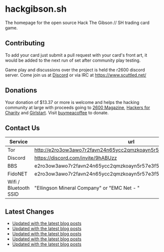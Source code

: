 # hackgibson.sh
The homepage for the open source Hack The Gibson // SH trading card game.


## Contributing

To add your card just submit a pull request with your card's front art, it would be added to the next run of set after community play testing.

Game play and discussions over the project is held the r2600 discord server. Come join us at [Discord](https://discord.com/invite/9hABUzz) or via IRC at https://www.scuttled.net/


## Donations

Your donation of $13.37 or more is welcome and helps the hacking community at large with proceeds going to [2600 Magazine](https://2600.com/), [Hackers for Charity](https://hackersforcharity.org) and [Girlstart](https://girlstart.org).  Visit [buymeacoffee](https://www.buymeacoffee.com/hackgibson.sh) to donate.


## Contact Us

Service | url
-|-
Tor | http://e2ro3ow3awo7r2favn24n65ycc2qmzkoayn5r57e3f56nvjwdcgg32ad.onion
Discord | https://discord.com/invite/9hABUzz
BBS | e2ro3ow3awo7r2favn24n65ycc2qmzkoayn5r57e3f56nvjwdcgg32ad.onion:23
FidoNET | e2ro3ow3awo7r2favn24n65ycc2qmzkoayn5r57e3f56nvjwdcgg32ad.onion:24554
Wifi / Bluetooth SSID | "Ellingson Mineral Company" or "EMC Net - <fidonet address>"

## Latest Changes
<!-- BLOG-POST-LIST:START -->
- [Updated with the latest blog posts](https://github.com/DFW2600/hackgibson.sh/commit/c11e1da36d0efe3ac7511661a4014f7d8dafd7a3)
- [Updated with the latest blog posts](https://github.com/DFW2600/hackgibson.sh/commit/b3aaa01f8436fb2c507c814aa62623fab4c907f4)
- [Updated with the latest blog posts](https://github.com/DFW2600/hackgibson.sh/commit/dba304ff85f6b2611f2af1816d339304dd2c463c)
- [Updated with the latest blog posts](https://github.com/DFW2600/hackgibson.sh/commit/5d2cbe75fff214cab601db9a2323d4a344f4acd7)
- [Updated with the latest blog posts](https://github.com/DFW2600/hackgibson.sh/commit/a5c5da3d3ac1132e013cc8fc09a444eeb1e49e20)
<!-- BLOG-POST-LIST:END -->
